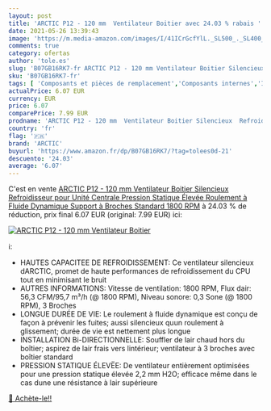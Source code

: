 ```yaml
---
layout: post
title: 'ARCTIC P12 - 120 mm  Ventilateur Boitier avec 24.03 % rabais '
date: 2021-05-26 13:39:43
image: 'https://m.media-amazon.com/images/I/41ICrGcfYlL._SL500_._SL400_.jpg'
comments: true
category: ofertas
author: 'tole.es'
slug: 'B07GB16RK7-fr ARCTIC P12 - 120 mm Ventilateur Boitier Silencieux...'
sku: 'B07GB16RK7-fr'
tags: [ 'Composants et pièces de remplacement','Composants internes','Informatique','Refroidissement et ventilateurs','Ventilateurs de boîtier','arctic', ]
actualPrice: 6.07 EUR
currency: EUR
price: 6.07
comparePrice: 7.99 EUR
prodname: 'ARCTIC P12 - 120 mm  Ventilateur Boitier Silencieux  Refroidisseur pour Unité Centrale  Pression Statique Élevée  Roulement à Fluide Dynamique  Support à Broches Standard  1800 RPM'
country: 'fr'
flag: '🇫🇷'
brand: 'ARCTIC'
buyurl: 'https://www.amazon.fr/dp/B07GB16RK7/?tag=tolees0d-21'
descuento: '24.03'
average: '6.07'
---
```


C'est en vente [ARCTIC P12 - 120 mm  Ventilateur Boitier Silencieux  Refroidisseur pour Unité Centrale  Pression Statique Élevée  Roulement à Fluide Dynamique  Support à Broches Standard  1800 RPM](https://www.amazon.fr/dp/B07GB16RK7/?tag=tolees0d-21)  à  24.03 % de réduction, prix final  6.07 EUR (original: 7.99 EUR) ici:

[![ARCTIC P12 - 120 mm  Ventilateur Boitier](https://m.media-amazon.com/images/I/41ICrGcfYlL._SL500_._SL400_.jpg)](https://www.amazon.fr/dp/B07GB16RK7/?tag=tolees0d-21)

ℹ️:

- HAUTES CAPACITEE DE REFROIDISSEMENT: Ce ventilateur silencieux dARCTIC, promet de haute performances de refroidissement du CPU tout en minimisant le bruit
- AUTRES INFORMATIONS: Vitesse de ventilation: 1800 RPM, Flux dair: 56,3 CFM/95,7 m³/h (@ 1800 RPM), Niveau sonore: 0,3 Sone (@ 1800 RPM), 3 Broches
- LONGUE DURÉE DE VIE: Le roulement à fluide dynamique est conçu de façon à prévenir les fuites; aussi silencieux quun roulement à glissement; durée de vie est nettement plus longue
- INSTALLATION Bi-DIRECTIONNELLE: Souffler de lair chaud hors du boîtier; aspirez de lair frais vers lintérieur; ventilateur à 3 broches avec boîtier standard
- PRESSION STATIQUE ÉLEVËE: De ventilateur entièrement optimisées pour une pression statique élevée 2,2 mm H2O; efficace même dans le cas dune une résistance à lair supérieure

[🛒 Achète-le!!](https://www.amazon.fr/dp/B07GB16RK7/?tag=tolees0d-21)
